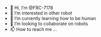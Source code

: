- 👋 Hi, I’m @FRC-7178
- 👀 I’m interested in other robot
- 🌱 I’m currently learning how to be human
- 💞️ I’m looking to collaborate on robots
- 📫 How to reach me ...

<!---
FRC-7178/FRC-7178 is a ✨ special ✨ repository because its `README.md` (this file) appears on your GitHub profile.
You can click the Preview link to take a look at your changes.
--->
